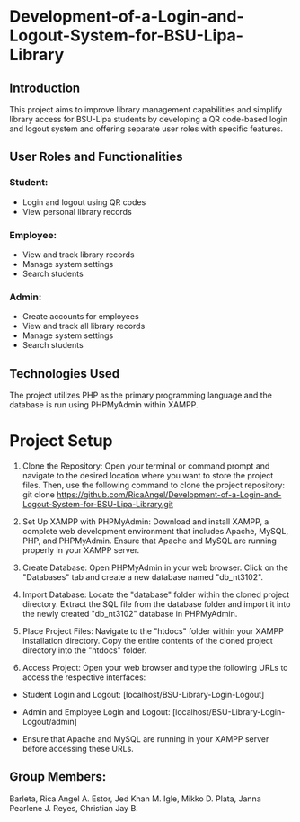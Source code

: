 # Development-of-a-Login-and-Logout-System-for-BSU-Lipa-Library

## Introduction
This project aims to improve library management capabilities and simplify library access for BSU-Lipa students by developing a QR code-based login and logout system and offering separate user roles with specific features.

## User Roles and Functionalities
### Student:
* Login and logout using QR codes
* View personal library records

### Employee:
* View and track library records
* Manage system settings
* Search students

### Admin:
* Create accounts for employees
* View and track all library records
* Manage system settings
* Search students

## Technologies Used
The project utilizes PHP as the primary programming language and the database is run using PHPMyAdmin within XAMPP.

# Project Setup
1. Clone the Repository:
Open your terminal or command prompt and navigate to the desired location where you want to store the project files. Then, use the following command to clone the project repository:
git clone https://github.com/RicaAngel/Development-of-a-Login-and-Logout-System-for-BSU-Lipa-Library.git

2. Set Up XAMPP with PHPMyAdmin:
Download and install XAMPP, a complete web development environment that includes Apache, MySQL, PHP, and PHPMyAdmin. Ensure that Apache and MySQL are running properly in your XAMPP server.

3. Create Database:
Open PHPMyAdmin in your web browser. Click on the "Databases" tab and create a new database named "db_nt3102".

4. Import Database:
Locate the "database" folder within the cloned project directory. Extract the SQL file from the database folder and import it into the newly created "db_nt3102" database in PHPMyAdmin.

5. Place Project Files:
Navigate to the "htdocs" folder within your XAMPP installation directory. Copy the entire contents of the cloned project directory into the "htdocs" folder.

6. Access Project:
Open your web browser and type the following URLs to access the respective interfaces:

* Student Login and Logout: [localhost/BSU-Library-Login-Logout]

* Admin and Employee Login and Logout: [localhost/BSU-Library-Login-Logout/admin]

* Ensure that Apache and MySQL are running in your XAMPP server before accessing these URLs.

## Group Members:
Barleta, Rica Angel A.
Estor, Jed Khan M.
Igle, Mikko D.
Plata, Janna Pearlene J.
Reyes, Christian Jay B.
